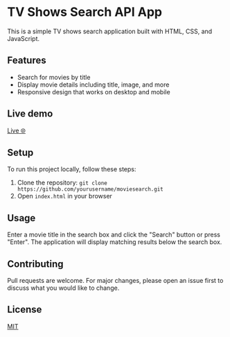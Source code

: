 # TV Shows Search API App

This is a simple TV shows search application built with HTML, CSS, and JavaScript.

## Features

- Search for movies by title
- Display movie details including title, image, and more
- Responsive design that works on desktop and mobile

## Live demo

[Live 🌐](https://mahmood.io)

## Setup

To run this project locally, follow these steps:

1. Clone the repository: `git clone https://github.com/yourusername/moviesearch.git`
2. Open `index.html` in your browser

## Usage

Enter a movie title in the search box and click the "Search" button or press "Enter". The application will display matching results below the search box.

## Contributing

Pull requests are welcome. For major changes, please open an issue first to discuss what you would like to change.

## License

[MIT](https://choosealicense.com/licenses/mit/)
